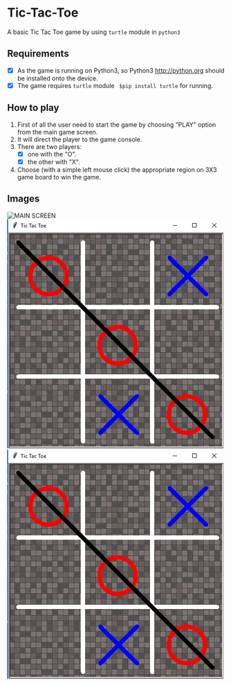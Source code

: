 # Tic-Tac-Toe
A basic Tic Tac Toe game by using `turtle` module in `python3`
 
 ## Requirements
  - [x] As the game is running on Python3, so Python3 http://python.org should be installed onto the device.
  - [x] The game requires `turtle` module ` $pip install turtle` for running.
 
 ## How to play
  1. First of all the user need to start the game by choosing "PLAY" option from the main game screen.
  2. It will direct the player to the game console.
  3. There are two players:
      - [X] one with the "O".
      - [X] the other with "X".
  4. Choose (with a simple left mouse click) the appropriate region on 3X3 game board to win the game.
  
  ## Images
![MAIN SCREEN](https://raw.githubusercontent.com/rajdeep099/Tic-Tac-Toe/master/game.png)
![GAME SCREEN](https://raw.githubusercontent.com/rajdeep099/Tic-Tac-Toe/master/win.png)  
![WIN](https://raw.githubusercontent.com/rajdeep099/Tic-Tac-Toe/master/win.png)
